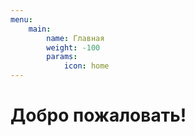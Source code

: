 ```yaml
---
menu:
    main:
        name: Главная
        weight: -100
        params:
            icon: home
---
```


# Добро пожаловать!